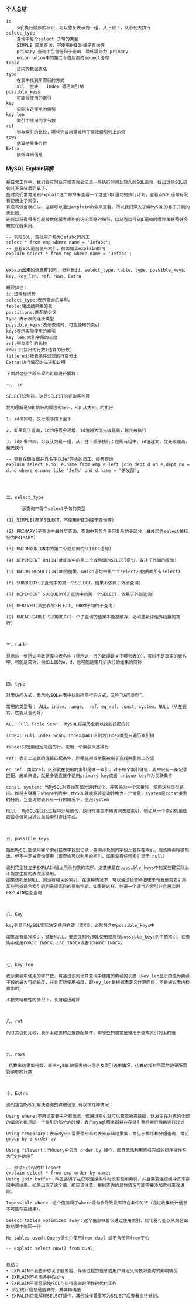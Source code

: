#### 个人总结
	id  
		sql执行顺序的标识，可以重复表示为一组，从上到下，从小到大执行
	select_type   
		查询中每个select 子句的类型
		SIMPLE 简单查询，不使用UNION或子查询等
		primary	查询中包含任何子查询，最外层则为 primary
		union union中的第二个或后面的select语句
	table
		访问的数据表名
	type	
		在表中找到所需行的方式
		all  全表   index 遍历索引树  
	possible_keys	
		可能被使用的索引
	key
		实际决定使用的索引
	key_len
		索引中使用的字节数
	ref
		列与索引的比较，哪些列或常量被用于查找索引列上的值
	rows
		估算结果集行数
	Extra
		额外详细信息

#### MySQL Explain详解
	在日常工作中，我们会有时会开慢查询去记录一些执行时间比较久的SQL语句，找出这些SQL语句并不意味着完事了，
	些时我们常常用到explain这个命令来查看一个这些SQL语句的执行计划，查看该SQL语句有没有使用上了索引，
	有没有做全表扫描，这都可以通过explain命令来查看。所以我们深入了解MySQL的基于开销的优化器，
	还可以获得很多可能被优化器考虑到的访问策略的细节，以及当运行SQL语句时哪种策略预计会被优化器采用。

	-- 实际SQL，查找用户名为Jefabc的员工
	select * from emp where name = 'Jefabc';
	-- 查看SQL是否使用索引，前面加上explain即可
	explain select * from emp where name = 'Jefabc';


	expain出来的信息有10列，分别是id、select_type、table、type、possible_keys、key、key_len、ref、rows、Extra

	概要描述：
	id:选择标识符
	select_type:表示查询的类型。
	table:输出结果集的表
	partitions:匹配的分区
	type:表示表的连接类型
	possible_keys:表示查询时，可能使用的索引
	key:表示实际使用的索引
	key_len:索引字段的长度
	ref:列与索引的比较
	rows:扫描出的行数(估算的行数)
	filtered:按表条件过滤的行百分比
	Extra:执行情况的描述和说明

	下面对这些字段出现的可能进行解释：

	一、 id

	SELECT识别符。这是SELECT的查询序列号

	我的理解是SQL执行的顺序的标识，SQL从大到小的执行

	1. id相同时，执行顺序由上至下

	2. 如果是子查询，id的序号会递增，id值越大优先级越高，越先被执行

	3. id如果相同，可以认为是一组，从上往下顺序执行；在所有组中，id值越大，优先级越高，越先执行

	-- 查看在研发部并且名字以Jef开头的员工，经典查询
	explain select e.no, e.name from emp e left join dept d on e.dept_no = d.no where e.name like 'Jef%' and d.name = '研发部';


	 

	二、select_type

		  示查询中每个select子句的类型

	(1) SIMPLE(简单SELECT，不使用UNION或子查询等)

	(2) PRIMARY(子查询中最外层查询，查询中若包含任何复杂的子部分，最外层的select被标记为PRIMARY)

	(3) UNION(UNION中的第二个或后面的SELECT语句)

	(4) DEPENDENT UNION(UNION中的第二个或后面的SELECT语句，取决于外面的查询)

	(5) UNION RESULT(UNION的结果，union语句中第二个select开始后面所有select)

	(6) SUBQUERY(子查询中的第一个SELECT，结果不依赖于外部查询)

	(7) DEPENDENT SUBQUERY(子查询中的第一个SELECT，依赖于外部查询)

	(8) DERIVED(派生表的SELECT, FROM子句的子查询)

	(9) UNCACHEABLE SUBQUERY(一个子查询的结果不能被缓存，必须重新评估外链接的第一行)

	 

	三、table

	显示这一步所访问数据库中表名称（显示这一行的数据是关于哪张表的），有时不是真实的表名字，可能是简称，例如上面的e，d，也可能是第几步执行的结果的简称

	 

	四、type

	对表访问方式，表示MySQL在表中找到所需行的方式，又称“访问类型”。

	常用的类型有： ALL、index、range、 ref、eq_ref、const、system、NULL（从左到右，性能从差到好）

	ALL：Full Table Scan， MySQL将遍历全表以找到匹配的行

	index: Full Index Scan，index与ALL区别为index类型只遍历索引树

	range:只检索给定范围的行，使用一个索引来选择行

	ref: 表示上述表的连接匹配条件，即哪些列或常量被用于查找索引列上的值

	eq_ref: 类似ref，区别就在使用的索引是唯一索引，对于每个索引键值，表中只有一条记录匹配，简单来说，就是多表连接中使用primary key或者 unique key作为关联条件

	const、system: 当MySQL对查询某部分进行优化，并转换为一个常量时，使用这些类型访问。如将主键置于where列表中，MySQL就能将该查询转换为一个常量，system是const类型的特例，当查询的表只有一行的情况下，使用system

	NULL: MySQL在优化过程中分解语句，执行时甚至不用访问表或索引，例如从一个索引列里选取最小值可以通过单独索引查找完成。

	 

	五、possible_keys

	指出MySQL能使用哪个索引在表中找到记录，查询涉及到的字段上若存在索引，则该索引将被列出，但不一定被查询使用（该查询可以利用的索引，如果没有任何索引显示 null）

	该列完全独立于EXPLAIN输出所示的表的次序。这意味着在possible_keys中的某些键实际上不能按生成的表次序使用。
	如果该列是NULL，则没有相关的索引。在这种情况下，可以通过检查WHERE子句看是否它引用某些列或适合索引的列来提高你的查询性能。如果是这样，创造一个适当的索引并且再次用EXPLAIN检查查询

	 

	六、Key

	key列显示MySQL实际决定使用的键（索引），必然包含在possible_keys中

	如果没有选择索引，键是NULL。要想强制MySQL使用或忽视possible_keys列中的索引，在查询中使用FORCE INDEX、USE INDEX或者IGNORE INDEX。

	 

	七、key_len

	表示索引中使用的字节数，可通过该列计算查询中使用的索引的长度（key_len显示的值为索引字段的最大可能长度，并非实际使用长度，即key_len是根据表定义计算而得，不是通过表内检索出的）

	不损失精确性的情况下，长度越短越好 

	 

	八、ref

	列与索引的比较，表示上述表的连接匹配条件，即哪些列或常量被用于查找索引列上的值

	 

	九、rows

	 估算出结果集行数，表示MySQL根据表统计信息及索引选用情况，估算的找到所需的记录所需要读取的行数

	 

	十、Extra

	该列包含MySQL解决查询的详细信息,有以下几种情况：

	Using where:不用读取表中所有信息，仅通过索引就可以获取所需数据，这发生在对表的全部的请求列都是同一个索引的部分的时候，表示mysql服务器将在存储引擎检索行后再进行过滤

	Using temporary：表示MySQL需要使用临时表来存储结果集，常见于排序和分组查询，常见 group by ; order by

	Using filesort：当Query中包含 order by 操作，而且无法利用索引完成的排序操作称为“文件排序”

	-- 测试Extra的filesort
	explain select * from emp order by name;
	Using join buffer：改值强调了在获取连接条件时没有使用索引，并且需要连接缓冲区来存储中间结果。如果出现了这个值，那应该注意，根据查询的具体情况可能需要添加索引来改进能。

	Impossible where：这个值强调了where语句会导致没有符合条件的行（通过收集统计信息不可能存在结果）。

	Select tables optimized away：这个值意味着仅通过使用索引，优化器可能仅从聚合函数结果中返回一行

	No tables used：Query语句中使用from dual 或不含任何from子句

	-- explain select now() from dual;
	 

	总结：
	• EXPLAIN不会告诉你关于触发器、存储过程的信息或用户自定义函数对查询的影响情况
	• EXPLAIN不考虑各种Cache
	• EXPLAIN不能显示MySQL在执行查询时所作的优化工作
	• 部分统计信息是估算的，并非精确值
	• EXPALIN只能解释SELECT操作，其他操作要重写为SELECT后查看执行计划。
	
	
	